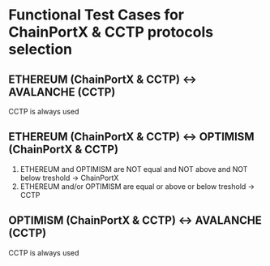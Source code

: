 # Functional Test Cases for ChainPortX & CCTP protocols selection

## ETHEREUM (ChainPortX & CCTP) <-> AVALANCHE (CCTP)
CCTP is always used

## ETHEREUM (ChainPortX & CCTP) <-> OPTIMISM (ChainPortX & CCTP)
1. ETHEREUM and OPTIMISM are NOT equal and NOT above and NOT below treshold -> ChainPortX
1. ETHEREUM and/or OPTIMISM are equal or above or below treshold -> CCTP

## OPTIMISM (ChainPortX & CCTP) <-> AVALANCHE (CCTP)
CCTP is always used